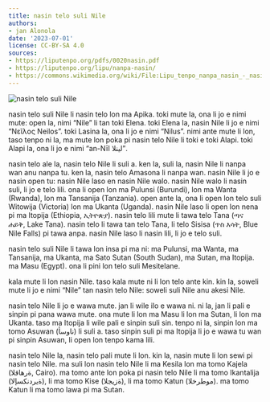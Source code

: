```yaml
---
title: nasin telo suli Nile
authors:
- jan Alonola
date: '2023-07-01'
license: CC-BY-SA 4.0
sources:
- https://liputenpo.org/pdfs/0020nasin.pdf
- https://liputenpo.org/lipu/nanpa-nasin/
- https://commons.wikimedia.org/wiki/File:Lipu_tenpo_nanpa_nasin_-_nasin_telo_suli_Nile.png
---
```


![nasin telo suli Nile](https://upload.wikimedia.org/wikipedia/commons/c/ca/Lipu_tenpo_nanpa_nasin_-_nasin_telo_suli_Nile.png)

nasin telo suli Nile li nasin telo lon ma Apika. toki mute la, ona li jo e nimi mute: open la, nimi “Nile” li tan toki Elena. toki Elena la, nasin Nile li jo e nimi “Νεῖλος Neilos”. toki Lasina la, ona li jo e nimi “Nilus”. nimi ante mute li lon, taso tenpo ni la, ma mute lon poka pi nasin telo Nile li toki e toki Alapi. toki Alapi la, ona li jo e nimi “an-Nīl لينلا”.

nasin telo ale la, nasin telo Nile li suli a. ken la, suli la, nasin Nile li nanpa wan anu nanpa tu. ken la, nasin telo Amasona li nanpa wan. nasin Nile li jo e nasin open tu: nasin Nile laso en nasin Nile walo. nasin Nile walo li nasin suli, li jo e telo lili. ona li open lon ma Pulunsi (Burundi), lon ma Wanta (Rwanda), lon ma Tansanija (Tanzania). open ante la, ona li open lon telo suli Witowija (Victoria) lon ma Ukanta (Uganda). nasin Nile laso li open lon nena pi ma Itopija (Ethiopia, ኢትዮጵያ). nasin telo lili mute li tawa telo Tana (ጣና ሐይቅ, Lake Tana). nasin telo li tawa tan telo Tana, li telo Sisisa (ጥስ እሳት, Blue Nile Falls) pi tawa anpa. nasin Nile laso li nasin lili, li jo e telo suli.

nasin telo suli Nile li tawa lon insa pi ma ni: ma Pulunsi, ma Wanta, ma Tansanija, ma Ukanta, ma Sato Sutan (South Sudan), ma Sutan, ma Itopija. ma Masu (Egypt). ona li pini lon telo suli Mesitelane.

kala mute li lon nasin Nile. taso kala mute ni li lon telo ante kin. kin la, soweli mute li jo e nimi “Nile” tan nasin telo Nile: soweli suli Nile anu akesi Nile.

nasin telo Nile li jo e wawa mute. jan li wile ilo e wawa ni. ni la, jan li pali e sinpin pi pana wawa mute. ona mute li lon ma Masu li lon ma Sutan, li lon ma Ukanta. taso ma Itopija li wile pali e sinpin suli sin. tenpo ni la, sinpin lon ma tomo Asuwan (ناوسأ) li suli a. taso sinpin suli pi ma Itopija li jo e wawa tu wan pi sinpin Asuwan, li open lon tenpo kama lili.

nasin telo Nile la, nasin telo pali mute li lon. kin la, nasin mute li lon sewi pi nasin telo Nile. ma suli lon nasin telo Nile li ma Kesila lon ma tomo Kajela (ةرهاقلا, Cairo). ma tomo ante lon poka pi nasin telo Nile li ma tomo Ikantalija (ةيردنكسإلا), li ma tomo Kise (ةزيجلا), li ma tomo Katun (موطرخلا). ma tomo Katun li ma tomo lawa pi ma Sutan.